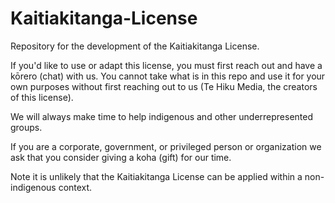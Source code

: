 # Kaitiakitanga-License
Repository for the development of the Kaitiakitanga License.

If you'd like to use or adapt this license, you must first reach out and have a kōrero (chat) with us.
You cannot take what is in this repo and use it for your own purposes without first reaching out to
us (Te Hiku Media, the creators of this license).

We will always make time to help indigenous and other underrepresented groups. 

If you are a corporate, government, or privileged person or organization we ask that
you consider giving a koha (gift) for our time.

Note it is unlikely that the Kaitiakitanga License can be applied within a non-indigenous context.
